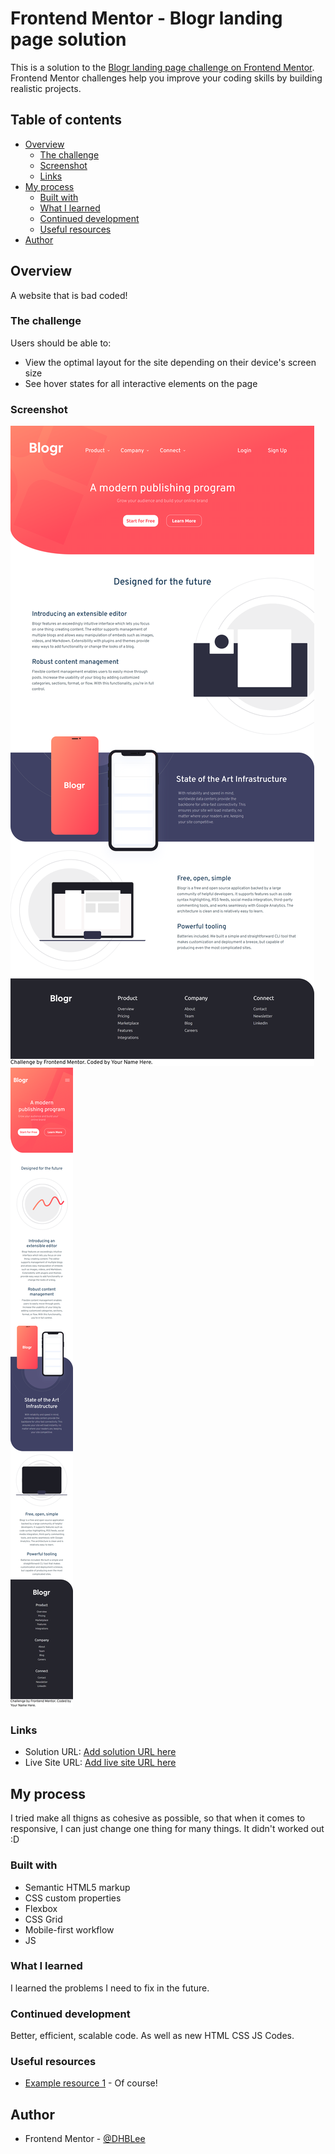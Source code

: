 # Frontend Mentor - Blogr landing page solution

This is a solution to the [Blogr landing page challenge on Frontend Mentor](https://www.frontendmentor.io/challenges/blogr-landing-page-EX2RLAApP). Frontend Mentor challenges help you improve your coding skills by building realistic projects. 

## Table of contents

- [Overview](#overview)
  - [The challenge](#the-challenge)
  - [Screenshot](#screenshot)
  - [Links](#links)
- [My process](#my-process)
  - [Built with](#built-with)
  - [What I learned](#what-i-learned)
  - [Continued development](#continued-development)
  - [Useful resources](#useful-resources)
- [Author](#author)


## Overview

A website that is bad coded!

### The challenge

Users should be able to:

- View the optimal layout for the site depending on their device's screen size
- See hover states for all interactive elements on the page

### Screenshot

![](./images/1440px_solution.png)
![](./images/375px_solution.png)




### Links

- Solution URL: [Add solution URL here](https://your-solution-url.com)
- Live Site URL: [Add live site URL here](https://your-live-site-url.com)

## My process

I tried make all thigns as cohesive as possible, so that when it comes to responsive, I can just change one thing for many things. It didn't worked out :D

### Built with

- Semantic HTML5 markup
- CSS custom properties
- Flexbox
- CSS Grid
- Mobile-first workflow
- JS


### What I learned

I learned the problems I need to fix in the future.

### Continued development

Better, efficient, scalable code. As well as new HTML CSS JS Codes.

### Useful resources

- [Example resource 1](https://www.chatgpt.com) - Of course!



## Author

- Frontend Mentor - [@DHBLee](https://www.frontendmentor.io/profile/DHBLee)

